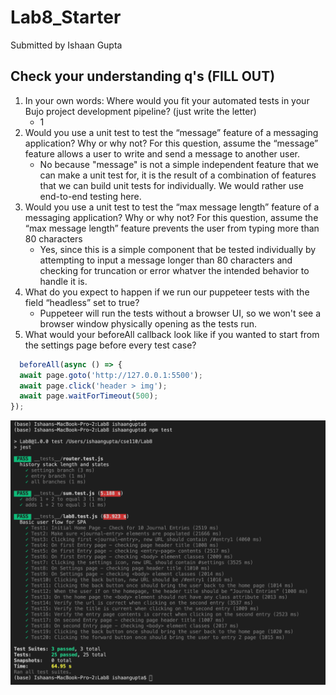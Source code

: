 # Lab8_Starter
Submitted by Ishaan Gupta
## Check your understanding q's (FILL OUT)
1. In your own words: Where would you fit your automated tests in your Bujo project development pipeline? (just write the letter)
   - 1
2. Would you use a unit test to test the “message” feature of a messaging application? Why or why not? For this question, assume the “message” feature allows a user to write and send a message to another user.
   - No because "message" is not a simple independent feature that we can make a unit test for, it is the result of a combination of features that we can build unit tests for individually. We would rather use end-to-end testing here.
3. Would you use a unit test to test the “max message length” feature of a messaging application? Why or why not? For this question, assume the “max message length” feature prevents the user from typing more than 80 characters
    - Yes, since this is a simple component that be tested individually by attempting to input a message longer than 80 characters and checking for truncation or error whatver the intended behavior to handle it is.
4. What do you expect to happen if we run our puppeteer tests with the field “headless” set to true?
    -  Puppeteer will run the tests without a browser UI, so we won't see a browser window physically opening as the tests run.
5. What would your beforeAll callback look like if you wanted to start from the settings page before every test case?

  ```javascript 
    beforeAll(async () => {
    await page.goto('http://127.0.0.1:5500');
    await page.click('header > img');
    await page.waitForTimeout(500);
  }); 
  ```

![](screenshot/results.png)